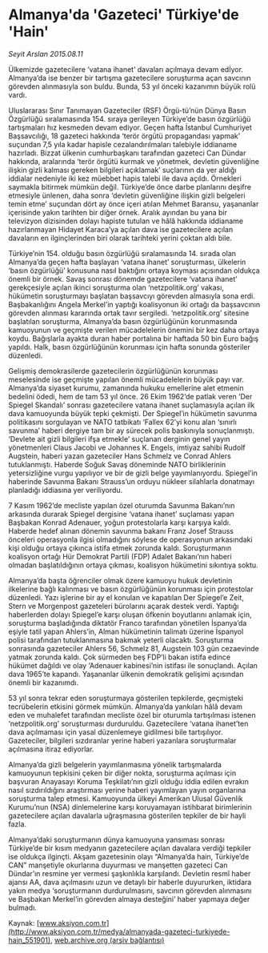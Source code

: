 # Almanya'da 'Gazeteci' Türkiye'de 'Hain'

*Seyit Arslan 2015.08.11*

<div class="pNewsDetailMainContent" itemprop="articleBody">
 <p>
  Ülkemizde gazetecilere ‘vatana ihanet’ davaları açılmaya devam edİyor. Almanya’da ise benzer bir tartışma gazetecilere soruşturma açan savcının görevden alınmasıyla son buldu. Bunda, 53 yıl önceki kazanımın büyük rolü vardı.
 </p>
 <p>
  Uluslararası Sınır Tanımayan Gazeteciler (RSF) Örgü-tü’nün Dünya Basın Özgürlüğü sıralamasında 154. sıraya gerileyen Türkiye’de basın özgürlüğü tartışmaları hız kesmeden devam ediyor. Geçen hafta İstanbul Cumhuriyet Başsavcılığı, 18 gazeteci hakkında ‘terör örgütü propagandası yapmak’ suçundan 7,5 yıla kadar hapisle cezalandırılmaları talebiyle iddianame hazırladı. Bizzat ülkenin cumhurbaşkanı tarafından gazeteci Can Dündar hakkında, aralarında ‘terör örgütü kurmak ve yönetmek, devletin güvenliğine ilişkin gizli kalması gereken bilgileri açıklamak’ suçlarının da yer aldığı iddialar nedeniyle iki kez müebbet hapis talebi ile dava açıldı. Örnekleri saymakla bitirmek mümkün değil. Türkiye’de önce darbe planlarını deşifre etmesiyle ünlenen, daha sonra ‘devletin güvenliğine ilişkin gizli belgeleri temin etme’ suçundan dört ay önce içeri atılan Mehmet Baransu, yaşananlar içerisinde yakın tarihten bir diğer örnek. Aralık ayından bu yana bir televizyon dizisinden dolayı hapiste tutulan ve hâlâ hakkında iddianame hazırlanmayan Hidayet Karaca’ya açılan dava ise gazetecilere açılan davaların en ilginçlerinden biri olarak tarihteki yerini çoktan aldı bile.
 </p>
 <p>
  Türkiye’nin 154. olduğu basın özgürlüğü sıralamasında 14. sırada olan Almanya’da geçen hafta başlayan ‘vatana ihanet’ soruşturması, ülkelerin ‘basın özgürlüğü’ konusuna nasıl baktığını ortaya koyması açısından oldukça önemli bir örnek. Savaş sonrası dönemde gazetecilere ‘vatana ihanet’ gerekçesiyle açılan ikinci soruşturma olan ‘netzpolitik.org’ vakası, hükümetin soruşturmayı başlatan başsavcıyı görevden almasıyla sona erdi. Başbakanlığını Angela Merkel’in yaptığı koalisyonun iki ortağı da başsavcının görevden alınması kararında ortak tavır sergiledi. ‘netzpolitik.org’ sitesine başlatılan soruşturma, Almanya’da basın özgürlüğünün korunmasında kamuoyunun ve geçmişte verilen mücadelelerin önemini bir kez daha ortaya koydu. Bağışlarla ayakta duran haber portalına bir haftada 50 bin Euro bağış yapıldı. Halk, basın özgürlüğünün korunması için hafta sonunda gösteriler düzenledi.
 </p>
 <p>
  Gelişmiş demokrasilerde gazetecilerin özgürlüğünün korunması meselesinde ise geçmişte yapılan önemli mücadelelerin büyük payı var. Almanya’da siyaset kurumu, zamanında hukuku emellerine alet etmenin bedelini ödedi, hem de tam 53 yıl önce. 26 Ekim 1962’de patlak veren ‘Der Spiegel Skandalı’ sonrası gazetecilere vatana ihanet suçlamasıyla açılan ilk dava kamuoyunda büyük tepki çekmişti. Der Spiegel’in hükümetin savunma politikasını sorgulayan ve NATO tatbikatı ‘Fallex 62’yi konu alan ‘sınırlı savunma’ haberi dergiye tam bir ay sürecek polis baskınıyla sonuçlanmıştı. ‘Devlete ait gizli bilgileri ifşa etmekle’ suçlanan derginin genel yayın yönetmenleri Claus Jacobi ve Johannes K. Engels, imtiyaz sahibi Rudolf Augstein, haberi yazan gazeteciler Hans Schmelz ve Conrad Ahlers tutuklanmıştı. Haberde Soğuk Savaş döneminde NATO birliklerinin yetersizliğine vurgu yapılıyor ve bir de gizli belge yayımlanıyordu. Spiegel’in haberinde Savunma Bakanı Strauss’un orduyu nükleer silahlarla donatmayı planladığı iddiasına yer veriliyordu.
 </p>
 <p>
  7 Kasım 1962’de mecliste yapılan özel oturumda Savunma Bakanı’nın arkasında durarak Spiegel dergisine ‘vatana ihanet’ suçlaması yapan Başbakan Konrad Adenauer, yoğun protestolarla karşı karşıya kaldı. Haberde hedef alınan dönemin savunma bakanı Franz Josef Strauss önceleri operasyonla ilgisi olmadığını söylese de operasyonun arkasındaki kişi olduğu ortaya çıkınca istifa etmek zorunda kaldı. Soruşturmanın koalisyon ortağı Hür Demokrat Partili (FDP) Adalet Bakanı’nın haberi olmadan başlatıldığının ortaya çıkması, koalisyon hükümetini sıkıntıya soktu.
 </p>
 <p>
  Almanya’da başta öğrenciler olmak özere kamuoyu hukuk devletinin ilkelerine bağlı kalınması ve basın özgürlüğünün korunması için protestolar düzenledi. Yazı işlerine bir ay el konulan ve kapatılan Der Spiegel’e Zeit, Stern ve Morgenpost gazeteleri bürolarını açarak destek verdi. Yaptığı haberlerden dolayı Spiegel’e karşı oluşan öfkenin boyutlarını anlamak için, soruşturma başladığında diktatör Franco tarafından yönetilen İspanya’da eşiyle tatil yapan Ahlers’in, Alman hükümetinin talimatı üzerine İspanyol polisi tarafından tutuklanmasına bakmak yeterli olacaktı. Soruşturma sonrasında gazeteciler Ahlers 56, Schmelz 81, Augstein 103 gün cezaevinde yatmak zorunda kaldı. Çok sürmeden beş FDP’li bakan istifa edince hükümet dağıldı ve olay ‘Adenauer kabinesi’nin istifası ile sonuçlandı. Açılan dava 1965’te kapandı. Yaşananlar ülkenin demokratik gelişimi açısından önemli bir kazanımdı.
 </p>
 <p>
  53 yıl sonra tekrar eden soruşturmaya gösterilen tepkilerde, geçmişteki tecrübelerin etkisini görmek mümkün. Almanya’da yankıları hâlâ devam eden ve muhalefet tarafından mecliste özel bir oturumla tartışılması istenen ‘netzpolitik.org’ soruşturması durduruldu. Gazetecilere ‘vatana ihanet’ten dava açılmaması için yasal düzenlemeye gidilmesi bile tartışılıyor. Gazeteciler, bilgileri sızdıranlar yerine haberi yazanlara soruşturmalar açılmasına itiraz ediyorlar.
 </p>
 <p>
  Almanya’da gizli belgelerin yayımlanmasına yönelik tartışmalarda kamuoyunun tepkisini çeken bir diğer nokta, soruşturma açılması için başvuran Anayasayı Koruma Teşkilatı’nın gizli olduğu iddia edilen evrakın nasıl sızdırıldığını araştırması yerine haberi yayımlayan yayın organlarına soruşturma talep etmesi. Kamuoyunda ülkeyi Amerikan Ulusal Güvenlik Kurumu’nun (NSA) dinlemelerine karşı koruyamayan istihbarat birimlerinin gazetecilere açılan davalarla uğraşmasına gösterilen tepkiler de bir hayli fazla.
 </p>
 <p>
  Almanya’daki soruşturmanın dünya kamuoyuna yansıması sonrası Türkiye’de bir kısım medyanın gazetecilere açılan davalara verdiği tepkiler ise oldukça ilginçti. Akşam gazetesinin olayı “Almanya’da hain, Türkiye’de CAN” manşetiyle okurlarına duyurması ve manşetten gazeteci Can Dündar’ın resmine yer vermesi şaşkınlıkla karşılandı. Devletin resmî haber ajansı AA, dava açılmasını uzun ve detaylı bir haberle duyururken, iktidara yakın medya ‘soruşturmanın durdurulmasını, savcının görevden alınmasını ve Başbakan Merkel’in görevden almaya desteğini’ haber yapmaya değer bulmadı.
 </p>
</div>


Kaynak: [www.aksiyon.com.tr](http://www.aksiyon.com.tr/medya/almanyada-gazeteci-turkiyede-hain_551901), [web.archive.org (arşiv bağlantısı)](http://web.archive.org/web/20150812135845/http://www.aksiyon.com.tr/medya/almanyada-gazeteci-turkiyede-hain_551901)
